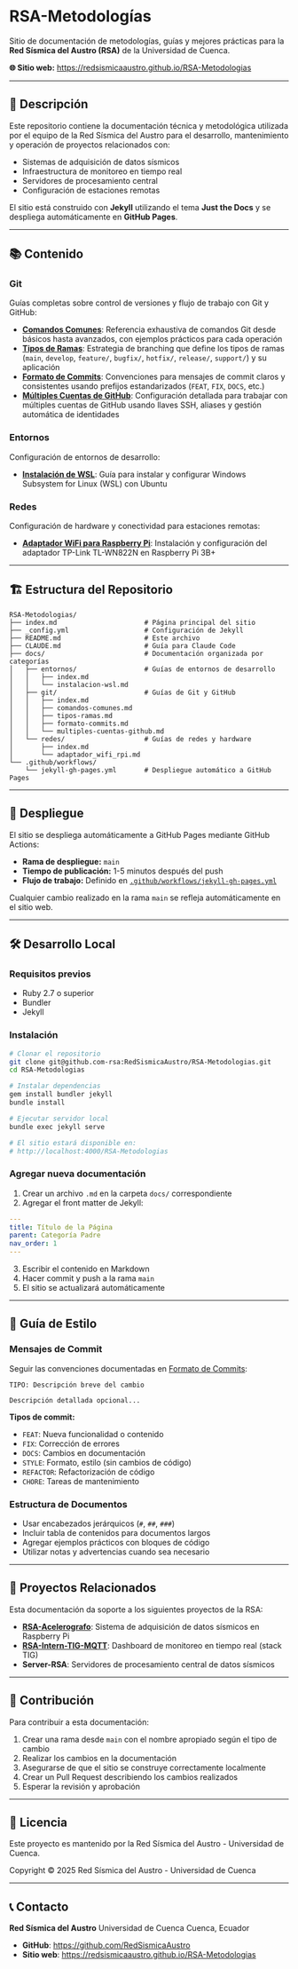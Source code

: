 # RSA-Metodologías

Sitio de documentación de metodologías, guías y mejores prácticas para la **Red Sísmica del Austro (RSA)** de la Universidad de Cuenca.

**🌐 Sitio web:** https://redsismicaaustro.github.io/RSA-Metodologias

---

## 📖 Descripción

Este repositorio contiene la documentación técnica y metodológica utilizada por el equipo de la Red Sísmica del Austro para el desarrollo, mantenimiento y operación de proyectos relacionados con:

- Sistemas de adquisición de datos sísmicos
- Infraestructura de monitoreo en tiempo real
- Servidores de procesamiento central
- Configuración de estaciones remotas

El sitio está construido con **Jekyll** utilizando el tema **Just the Docs** y se despliega automáticamente en **GitHub Pages**.

---

## 📚 Contenido

### Git
Guías completas sobre control de versiones y flujo de trabajo con Git y GitHub:

- **[Comandos Comunes](docs/git/comandos-comunes.md)**: Referencia exhaustiva de comandos Git desde básicos hasta avanzados, con ejemplos prácticos para cada operación
- **[Tipos de Ramas](docs/git/tipos-ramas.md)**: Estrategia de branching que define los tipos de ramas (`main`, `develop`, `feature/`, `bugfix/`, `hotfix/`, `release/`, `support/`) y su aplicación
- **[Formato de Commits](docs/git/formato-commits.md)**: Convenciones para mensajes de commit claros y consistentes usando prefijos estandarizados (`FEAT`, `FIX`, `DOCS`, etc.)
- **[Múltiples Cuentas de GitHub](docs/git/multiples-cuentas-github.md)**: Configuración detallada para trabajar con múltiples cuentas de GitHub usando llaves SSH, aliases y gestión automática de identidades

### Entornos
Configuración de entornos de desarrollo:

- **[Instalación de WSL](docs/entornos/instalacion-wsl.md)**: Guía para instalar y configurar Windows Subsystem for Linux (WSL) con Ubuntu

### Redes
Configuración de hardware y conectividad para estaciones remotas:

- **[Adaptador WiFi para Raspberry Pi](docs/redes/adaptador_wifi_rpi.md)**: Instalación y configuración del adaptador TP-Link TL-WN822N en Raspberry Pi 3B+

---

## 🏗️ Estructura del Repositorio

```
RSA-Metodologias/
├── index.md                      # Página principal del sitio
├── _config.yml                   # Configuración de Jekyll
├── README.md                     # Este archivo
├── CLAUDE.md                     # Guía para Claude Code
├── docs/                         # Documentación organizada por categorías
│   ├── entornos/                 # Guías de entornos de desarrollo
│   │   ├── index.md
│   │   └── instalacion-wsl.md
│   ├── git/                      # Guías de Git y GitHub
│   │   ├── index.md
│   │   ├── comandos-comunes.md
│   │   ├── tipos-ramas.md
│   │   ├── formato-commits.md
│   │   └── multiples-cuentas-github.md
│   └── redes/                    # Guías de redes y hardware
│       ├── index.md
│       └── adaptador_wifi_rpi.md
└── .github/workflows/
    └── jekyll-gh-pages.yml       # Despliegue automático a GitHub Pages
```

---

## 🚀 Despliegue

El sitio se despliega automáticamente a GitHub Pages mediante GitHub Actions:

- **Rama de despliegue:** `main`
- **Tiempo de publicación:** 1-5 minutos después del push
- **Flujo de trabajo:** Definido en [`.github/workflows/jekyll-gh-pages.yml`](.github/workflows/jekyll-gh-pages.yml)

Cualquier cambio realizado en la rama `main` se refleja automáticamente en el sitio web.

---

## 🛠️ Desarrollo Local

### Requisitos previos

- Ruby 2.7 o superior
- Bundler
- Jekyll

### Instalación

```bash
# Clonar el repositorio
git clone git@github.com-rsa:RedSismicaAustro/RSA-Metodologias.git
cd RSA-Metodologias

# Instalar dependencias
gem install bundler jekyll
bundle install

# Ejecutar servidor local
bundle exec jekyll serve

# El sitio estará disponible en:
# http://localhost:4000/RSA-Metodologias
```

### Agregar nueva documentación

1. Crear un archivo `.md` en la carpeta `docs/` correspondiente
2. Agregar el front matter de Jekyll:

```yaml
---
title: Título de la Página
parent: Categoría Padre
nav_order: 1
---
```

3. Escribir el contenido en Markdown
4. Hacer commit y push a la rama `main`
5. El sitio se actualizará automáticamente

---

## 📝 Guía de Estilo

### Mensajes de Commit

Seguir las convenciones documentadas en [Formato de Commits](docs/git/formato-commits.md):

```
TIPO: Descripción breve del cambio

Descripción detallada opcional...
```

**Tipos de commit:**
- `FEAT`: Nueva funcionalidad o contenido
- `FIX`: Corrección de errores
- `DOCS`: Cambios en documentación
- `STYLE`: Formato, estilo (sin cambios de código)
- `REFACTOR`: Refactorización de código
- `CHORE`: Tareas de mantenimiento

### Estructura de Documentos

- Usar encabezados jerárquicos (`#`, `##`, `###`)
- Incluir tabla de contenidos para documentos largos
- Agregar ejemplos prácticos con bloques de código
- Utilizar notas y advertencias cuando sea necesario

---

## 🔗 Proyectos Relacionados

Esta documentación da soporte a los siguientes proyectos de la RSA:

- **[RSA-Acelerografo](https://github.com/RedSismicaAustro/RSA-Acelerografo)**: Sistema de adquisición de datos sísmicos en Raspberry Pi
- **[RSA-Intern-TIG-MQTT](https://github.com/RedSismicaAustro/RSA-Intern-TIG-MQTT)**: Dashboard de monitoreo en tiempo real (stack TIG)
- **Server-RSA**: Servidores de procesamiento central de datos sísmicos

---

## 🤝 Contribución

Para contribuir a esta documentación:

1. Crear una rama desde `main` con el nombre apropiado según el tipo de cambio
2. Realizar los cambios en la documentación
3. Asegurarse de que el sitio se construye correctamente localmente
4. Crear un Pull Request describiendo los cambios realizados
5. Esperar la revisión y aprobación

---

## 📄 Licencia

Este proyecto es mantenido por la Red Sísmica del Austro - Universidad de Cuenca.

Copyright © 2025 Red Sísmica del Austro - Universidad de Cuenca

---

## 📞 Contacto

**Red Sísmica del Austro**
Universidad de Cuenca
Cuenca, Ecuador

- **GitHub**: https://github.com/RedSismicaAustro
- **Sitio web**: https://redsismicaaustro.github.io/RSA-Metodologias
